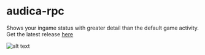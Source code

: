 # audica-rpc 

Shows your ingame status with greater detail than the default game activity.
Get the latest release [here](https://github.com/octoberU/Audica-Discord-Rich-Presence/releases/latest)
 
![alt text](https://cdn.discordapp.com/attachments/739906380764545064/740255613879320576/Discord_TUIiJy8ygt.png "Discord RPC example")
